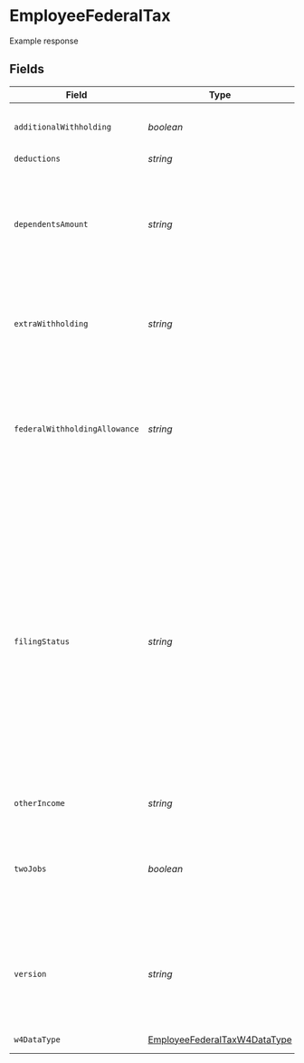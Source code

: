 # EmployeeFederalTax

Example response


## Fields

| Field                                                                                                                                                                                                                                                              | Type                                                                                                                                                                                                                                                               | Required                                                                                                                                                                                                                                                           | Description                                                                                                                                                                                                                                                        |
| ------------------------------------------------------------------------------------------------------------------------------------------------------------------------------------------------------------------------------------------------------------------ | ------------------------------------------------------------------------------------------------------------------------------------------------------------------------------------------------------------------------------------------------------------------ | ------------------------------------------------------------------------------------------------------------------------------------------------------------------------------------------------------------------------------------------------------------------ | ------------------------------------------------------------------------------------------------------------------------------------------------------------------------------------------------------------------------------------------------------------------ |
| `additionalWithholding`                                                                                                                                                                                                                                            | *boolean*                                                                                                                                                                                                                                                          | :heavy_minus_sign:                                                                                                                                                                                                                                                 | *does not apply to rev_2020_w4 form*                                                                                                                                                                                                                               |
| `deductions`                                                                                                                                                                                                                                                       | *string*                                                                                                                                                                                                                                                           | :heavy_minus_sign:                                                                                                                                                                                                                                                 | N/A                                                                                                                                                                                                                                                                |
| `dependentsAmount`                                                                                                                                                                                                                                                 | *string*                                                                                                                                                                                                                                                           | :heavy_minus_sign:                                                                                                                                                                                                                                                 | A dependent is a person other than the taxpayer or spouse who entitles the taxpayer to claim a dependency exemption.                                                                                                                                               |
| `extraWithholding`                                                                                                                                                                                                                                                 | *string*                                                                                                                                                                                                                                                           | :heavy_minus_sign:                                                                                                                                                                                                                                                 | An employee can request an additional amount to be withheld from each paycheck.                                                                                                                                                                                    |
| `federalWithholdingAllowance`                                                                                                                                                                                                                                      | *string*                                                                                                                                                                                                                                                           | :heavy_minus_sign:                                                                                                                                                                                                                                                 | *does not apply to rev_2020_w4 form*<br/><br/>An exemption from paying a certain amount of income tax.                                                                                                                                                             |
| `filingStatus`                                                                                                                                                                                                                                                     | *string*                                                                                                                                                                                                                                                           | :heavy_minus_sign:                                                                                                                                                                                                                                                 | It determines which tax return form an individual will use and is an important factor in computing taxable income. One of:<br/>- Single<br/>- Married<br/>- Head of Household<br/>- Exempt from withholding<br/>- Married, but withhold as Single (does not apply to rev_2020_w4 form) |
| `otherIncome`                                                                                                                                                                                                                                                      | *string*                                                                                                                                                                                                                                                           | :heavy_minus_sign:                                                                                                                                                                                                                                                 | Other income amount.                                                                                                                                                                                                                                               |
| `twoJobs`                                                                                                                                                                                                                                                          | *boolean*                                                                                                                                                                                                                                                          | :heavy_minus_sign:                                                                                                                                                                                                                                                 | If there are only two jobs (i.e., you and your spouse each have a job, or you have two), you can set it to true.                                                                                                                                                   |
| `version`                                                                                                                                                                                                                                                          | *string*                                                                                                                                                                                                                                                           | :heavy_minus_sign:                                                                                                                                                                                                                                                 | The current version of the object. See the [versioning guide](https://docs.gusto.com/embedded-payroll/docs/idempotency) for information on how to use this field.                                                                                                  |
| `w4DataType`                                                                                                                                                                                                                                                       | [EmployeeFederalTaxW4DataType](../../models/shared/employeefederaltaxw4datatype.md)                                                                                                                                                                                | :heavy_minus_sign:                                                                                                                                                                                                                                                 | The version of w4 form.                                                                                                                                                                                                                                            |